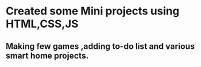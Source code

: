 # Created some Mini projects using HTML,CSS,JS
## Making few games ,adding to-do list and various smart home projects.
